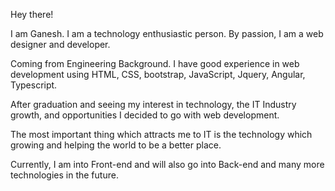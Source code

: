 Hey there!

I am Ganesh. I am a technology enthusiastic person.
By passion, I am a web designer and developer.

Coming from Engineering Background. I have good experience in web development using HTML, CSS, bootstrap, JavaScript, Jquery, Angular, Typescript.

After graduation and seeing my interest in technology, the IT Industry growth, and opportunities I decided to go with web development.

The most important thing which attracts me to IT is the technology which growing and helping the world to be a better place.

Currently, I am into Front-end and will also go into Back-end and many more technologies in the future.

